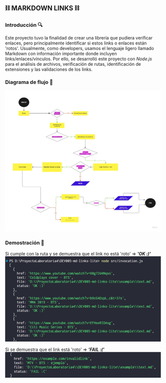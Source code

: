 ## ⛓️ MARKDOWN LINKS ⛓️

### Introducción 🔍
Este proyecto tuvo la finalidad de crear una librería que pudiera verificar enlaces, pero principalmente identificar si estos links o enlaces están 'rotos'. Usualmente, como developers, usamos el lenguaje ligero llamado Markdown con información importante donde incluyen links/enlaces/vínculos. Por ello, se desarrolló este proyecto con *Node.js* para el 
análisis de archivos, verificación de rutas, identificación de extensiones y las validaciones de los links.

### Diagrama de flujo 📐
![](./img/flowchart.jpg)

### Demostración 🔗
Si cumple con la ruta y se demuestra que el link no está 'roto' => ___'OK :)'___
![](./img/ok.png)

Si se demuestra que el link está 'roto' => ___'FAIL :('___
![](./img/fail.png)




